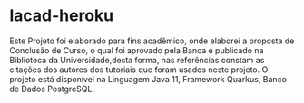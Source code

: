 # lacad-heroku
Este Projeto foi elaborado para fins acadêmico, onde elaborei a proposta de Conclusão de Curso, o qual foi aprovado pela Banca e publicado na Biblioteca da Universidade,desta forma, nas referências constam as citações dos autores dos tutoriais que foram usados neste projeto.
O projeto está disponível na Linguagem Java 11, Framework Quarkus, Banco de Dados PostgreSQL.
